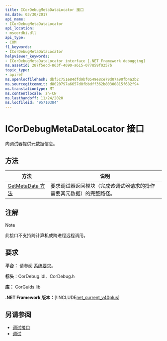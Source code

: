 ```yaml
---
title: ICorDebugMetaDataLocator 接口
ms.date: 03/30/2017
api_name:
- ICorDebugMetaDataLocator
api_location:
- mscordbi.dll
api_type:
- COM
f1_keywords:
- ICorDebugMetaDataLocator
helpviewer_keywords:
- ICorDebugMetaDataLocator interface [.NET Framework debugging]
ms.assetid: 287f5ecd-863f-4090-a615-077859f0257b
topic_type:
- apiref
ms.openlocfilehash: dbf5c751e84dfd9bf0549e8ce79d07a90fb4a3b2
ms.sourcegitcommit: d8020797a6657d0fbbdff362b80300815f682f94
ms.translationtype: MT
ms.contentlocale: zh-CN
ms.lasthandoff: 11/24/2020
ms.locfileid: "95710384"
---
```

# <a name="icordebugmetadatalocator-interface"></a>ICorDebugMetaDataLocator 接口

向调试器提供元数据信息。  
  
## <a name="methods"></a>方法  
  
|方法|说明|  
|------------|-----------------|  
|[GetMetaData 方法](icordebugmetadatalocator-getmetadata-method.md)|要求调试器返回模块（完成该调试器请求的操作需要其元数据）的完整路径。|  
  
## <a name="remarks"></a>注解  
  
> [!NOTE]
> 此接口不支持跨计算机或跨进程远程调用。  
  
## <a name="requirements"></a>要求  

 **平台：** 请参阅 [系统要求](../../get-started/system-requirements.md)。  
  
 **标头**：CorDebug.idl、CorDebug.h  
  
 **库：** CorGuids.lib  
  
 **.NET Framework 版本：**[!INCLUDE[net_current_v40plus](../../../../includes/net-current-v40plus-md.md)]  
  
## <a name="see-also"></a>另请参阅

- [调试接口](debugging-interfaces.md)
- [调试](index.md)
